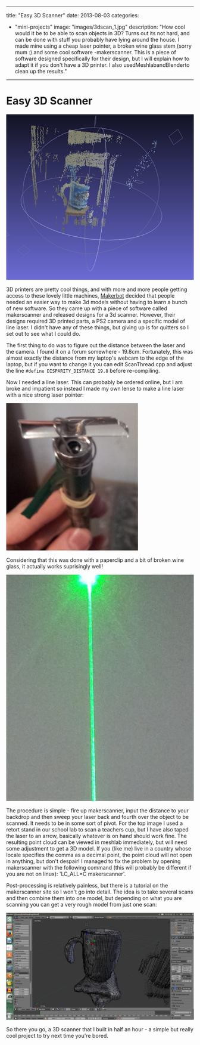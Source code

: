 
---
title: "Easy 3D Scanner"
date: 2013-08-03
categories: 
  - "mini-projects"
image: "images/3dscan_1.jpg"
description: "How cool would it be to be able to scan objects in 3D? Turns out its not hard, and can be done with stuff you probably have lying around the house.
		I made mine using a cheap laser pointer, a broken wine glass stem (sorry mum :) and some cool software -makerscanner. This is
		a piece of software designed specifically for their design, but I will explain how to adapt it if you don't have a 3D printer. I also usedMeshlabandBlenderto clean up the results."
---

# Easy 3D Scanner

![Image](images/3dscan_1.jpg)

3D printers are pretty cool things, and with more and more people getting access to these lovely little machines, [Makerbot](http://www.makerbot.org) decided that people needed an easier way to make 3d models without having to learn a bunch of new software. So they came up with a piece of software called makerscanner and released designs for a 3d scanner. However, their designs required 3D printed parts, a PS2 camera and a specific model of line laser. I didn't have any of these things, but giving up is for quitters so I set out to see what I could do.

The first thing to do was to figure out the distance between the laser and the camera. I found it on a forum somewhere - 19.8cm. Fortunately, this was almost exactly the distance from my laptop's webcam to the edge of the laptop, but if you want to change it you can edit ScanThread.cpp and adjust the line `#define DISPARITY_DISTANCE 19.8` before re-compiling.

Now I needed a line laser. This can probably be ordered online, but I am broke and impatient so instead I made my own lense to make a line laser with a nice strong laser pointer:

![Image](images/3dscan_laser.jpg)

Considering that this was done with a paperclip and a bit of broken wine glass, it actually works suprisingly well!

![Image](images/3dscan_laser_line.jpg)

The procedure is simple - fire up makerscanner, input the distance to your backdrop and then sweep your laser back and fourth over the object to be scanned.
	It needs to be in some sort of pivot. For the top image I used a retort stand in our school lab to scan a teachers cup, but I have also taped the laser to an arrow,
	basically whatever is on hand should work fine. The resulting point cloud can be viewed in meshlab immediately, but will need some adjustment to get a 3D
	model. If you (like me) live in a country whose locale specifies the comma as a decimal point, the point cloud will not open in anything, but don't despair! 
	I managed to fix the problem by opening makerscanner with the following command (this will probably be different if you are not on linux): 'LC_ALL=C makerscanner'.

Post-processing is relatively painless, but there is a tutorial on the makerscanner site so I won't go into detail.
	 The idea is to take several scans and then combine them into one model, but depending on what you are scanning you can get a very rough model from just one scan:

![Image](images/3dscan_blender.jpg)


So there you go, a 3D scanner that I built in half an hour - a simple but really cool project to try next time you're bored.






	 


